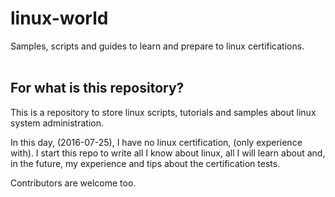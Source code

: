# linux-world

Samples, scripts and guides to learn and prepare to linux certifications.
<br>
<br>

## For what is this repository?

This is a repository to store linux scripts, tutorials and samples about linux system administration.

In this day, (2016-07-25), I have no linux certification, (only experience with). 
I start this repo to write all I know about linux, all I will learn about and, in the future, my experience and tips about the certification tests.

Contributors are welcome too.

